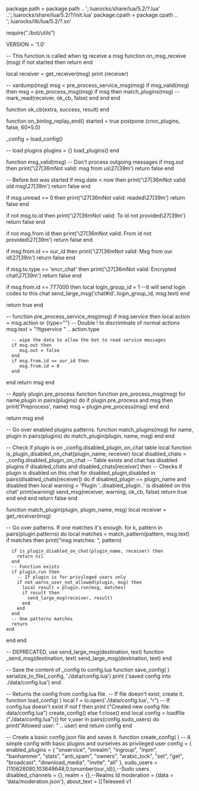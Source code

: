 package.path = package.path .. ';.luarocks/share/lua/5.2/?.lua'
  ..';.luarocks/share/lua/5.2/?/init.lua'
package.cpath = package.cpath .. ';.luarocks/lib/lua/5.2/?.so'

require("./bot/utils")

VERSION = '1.0'

-- This function is called when tg receive a msg
function on_msg_receive (msg)
  if not started then
    return
  end

  local receiver = get_receiver(msg)
  print (receiver)

  -- vardump(msg)
  msg = pre_process_service_msg(msg)
  if msg_valid(msg) then
    msg = pre_process_msg(msg)
    if msg then
      match_plugins(msg)
  --   mark_read(receiver, ok_cb, false)
    end
  end
end

function ok_cb(extra, success, result)
end

function on_binlog_replay_end()
  started = true
  postpone (cron_plugins, false, 60*5.0)

  _config = load_config()

  -- load plugins
  plugins = {}
  load_plugins()
end

function msg_valid(msg)
  -- Don't process outgoing messages
  if msg.out then
    print('\27[36mNot valid: msg from us\27[39m')
    return false
  end

  -- Before bot was started
  if msg.date < now then
    print('\27[36mNot valid: old msg\27[39m')
    return false
  end

  if msg.unread == 0 then
    print('\27[36mNot valid: readed\27[39m')
    return false
  end

  if not msg.to.id then
    print('\27[36mNot valid: To id not provided\27[39m')
    return false
  end

  if not msg.from.id then
    print('\27[36mNot valid: From id not provided\27[39m')
    return false
  end

  if msg.from.id == our_id then
    print('\27[36mNot valid: Msg from our id\27[39m')
    return false
  end

  if msg.to.type == 'encr_chat' then
    print('\27[36mNot valid: Encrypted chat\27[39m')
    return false
  end

  if msg.from.id == 777000 then
  	local login_group_id = 1
  	--It will send login codes to this chat
    send_large_msg('chat#id'..login_group_id, msg.text)
  end

  return true
end

--
function pre_process_service_msg(msg)
   if msg.service then
      local action = msg.action or {type=""}
      -- Double ! to discriminate of normal actions
      msg.text = "!!tgservice " .. action.type

      -- wipe the data to allow the bot to read service messages
      if msg.out then
         msg.out = false
      end
      if msg.from.id == our_id then
         msg.from.id = 0
      end
   end
   return msg
end

-- Apply plugin.pre_process function
function pre_process_msg(msg)
  for name,plugin in pairs(plugins) do
    if plugin.pre_process and msg then
      print('Preprocess', name)
      msg = plugin.pre_process(msg)
    end
  end

  return msg
end

-- Go over enabled plugins patterns.
function match_plugins(msg)
  for name, plugin in pairs(plugins) do
    match_plugin(plugin, name, msg)
  end
end

-- Check if plugin is on _config.disabled_plugin_on_chat table
local function is_plugin_disabled_on_chat(plugin_name, receiver)
  local disabled_chats = _config.disabled_plugin_on_chat
  -- Table exists and chat has disabled plugins
  if disabled_chats and disabled_chats[receiver] then
    -- Checks if plugin is disabled on this chat
    for disabled_plugin,disabled in pairs(disabled_chats[receiver]) do
      if disabled_plugin == plugin_name and disabled then
        local warning = 'Plugin '..disabled_plugin..' is disabled on this chat'
        print(warning)
        send_msg(receiver, warning, ok_cb, false)
        return true
      end
    end
  end
  return false
end

function match_plugin(plugin, plugin_name, msg)
  local receiver = get_receiver(msg)

  -- Go over patterns. If one matches it's enough.
  for k, pattern in pairs(plugin.patterns) do
    local matches = match_pattern(pattern, msg.text)
    if matches then
      print("msg matches: ", pattern)

      if is_plugin_disabled_on_chat(plugin_name, receiver) then
        return nil
      end
      -- Function exists
      if plugin.run then
        -- If plugin is for privileged users only
        if not warns_user_not_allowed(plugin, msg) then
          local result = plugin.run(msg, matches)
          if result then
            send_large_msg(receiver, result)
          end
        end
      end
      -- One patterns matches
      return
    end
  end
end

-- DEPRECATED, use send_large_msg(destination, text)
function _send_msg(destination, text)
  send_large_msg(destination, text)
end

-- Save the content of _config to config.lua
function save_config( )
  serialize_to_file(_config, './data/config.lua')
  print ('saved config into ./data/config.lua')
end

-- Returns the config from config.lua file.
-- If file doesn't exist, create it.
function load_config( )
  local f = io.open('./data/config.lua', "r")
  -- If config.lua doesn't exist
  if not f then
    print ("Created new config file: data/config.lua")
    create_config()
  else
    f:close()
  end
  local config = loadfile ("./data/config.lua")()
  for v,user in pairs(config.sudo_users) do
    print("Allowed user: " .. user)
  end
  return config
end

-- Create a basic config.json file and saves it.
function create_config( )
  -- A simple config with basic plugins and ourselves as privileged user
  config = {
    enabled_plugins = {
    "onservice",
    "inrealm",
    "ingroup",
    "inpm",
    "banhammer",
    "stats",
    "anti_spam",
    "owners",
    "arabic_lock",
    "set",
    "get",
    "broadcast",
    "download_media",
    "invite",
    "all"
    },
    sudo_users = {110626080,103649648,0,tonumber(our_id)},--Sudo users
    disabled_channels = {},
    realm = {},--Realms Id
    moderation = {data = 'data/moderation.json'},
    about_text = [[Teleseed v1
